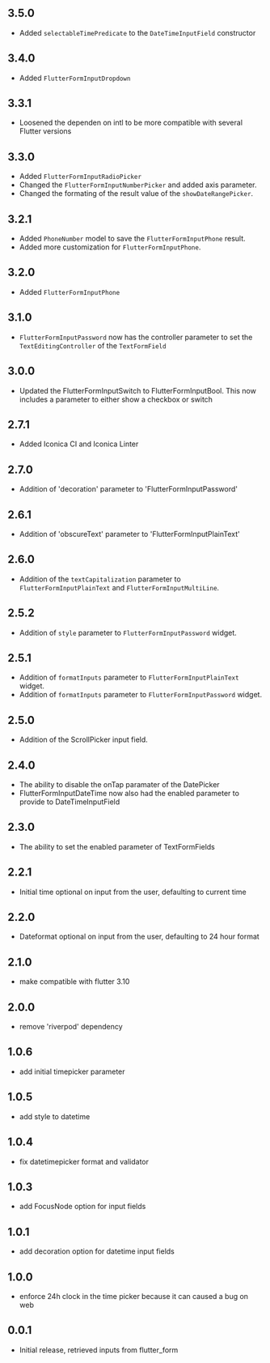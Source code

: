 ## 3.5.0
* Added `selectableTimePredicate` to the `DateTimeInputField` constructor

## 3.4.0
* Added `FlutterFormInputDropdown`

## 3.3.1
* Loosened the dependen on intl to be more compatible with several Flutter versions

## 3.3.0
* Added `FlutterFormInputRadioPicker`
* Changed the `FlutterFormInputNumberPicker` and added axis parameter.
* Changed the formating of the result value of the `showDateRangePicker`.

## 3.2.1
* Added `PhoneNumber` model to save the `FlutterFormInputPhone` result.
* Added more customization for `FlutterFormInputPhone`.

## 3.2.0
* Added `FlutterFormInputPhone`

## 3.1.0
* `FlutterFormInputPassword` now has the controller parameter to set the `TextEditingController` of the `TextFormField`

## 3.0.0
* Updated the FlutterFormInputSwitch to FlutterFormInputBool. This now includes a parameter to either show a checkbox or switch

## 2.7.1
* Added Iconica CI and Iconica Linter

## 2.7.0
* Addition of 'decoration' parameter to 'FlutterFormInputPassword'

## 2.6.1
* Addition of 'obscureText' parameter to 'FlutterFormInputPlainText'

## 2.6.0
* Addition of the `textCapitalization` parameter to `FlutterFormInputPlainText` and `FlutterFormInputMultiLine`.

## 2.5.2
* Addition of `style` parameter to `FlutterFormInputPassword` widget.

## 2.5.1
* Addition of `formatInputs` parameter to `FlutterFormInputPlainText` widget.
* Addition of `formatInputs` parameter to `FlutterFormInputPassword` widget.

## 2.5.0
* Addition of the ScrollPicker input field.

## 2.4.0
* The ability to disable the onTap paramater of the DatePicker
* FlutterFormInputDateTime now also had the enabled parameter to provide to DateTimeInputField

## 2.3.0
* The ability to set the enabled parameter of TextFormFields

## 2.2.1
* Initial time optional on input from the user, defaulting to current time

## 2.2.0
* Dateformat optional on input from the user, defaulting to 24 hour format

## 2.1.0
* make compatible with flutter 3.10

## 2.0.0
* remove 'riverpod' dependency

## 1.0.6
* add initial timepicker parameter

## 1.0.5
* add style to datetime

## 1.0.4
* fix datetimepicker format and validator

## 1.0.3
* add FocusNode option for input fields

## 1.0.1
* add decoration option for datetime input fields

## 1.0.0
* enforce 24h clock in the time picker because it can caused a bug on web

## 0.0.1
* Initial release, retrieved inputs from flutter_form
